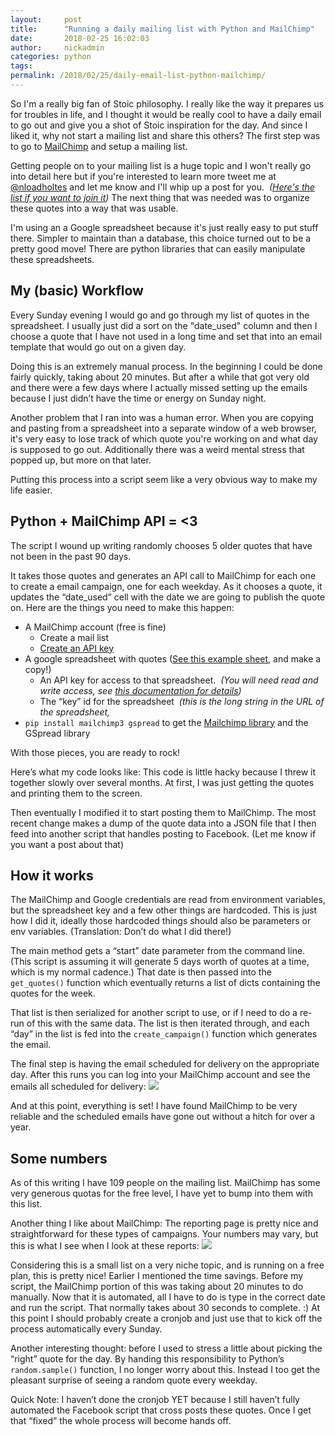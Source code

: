 ```yaml
---
layout:     post
title:      "Running a daily mailing list with Python and MailChimp"
date:       2018-02-25 16:02:03
author:     nickadmin
categories: python
tags:  
permalink: /2018/02/25/daily-email-list-python-mailchimp/
---
```

So I'm a really big fan of Stoic philosophy. I really like the way it prepares us for troubles in life, and I thought it would be really cool to have a daily email to go out and give you a shot of Stoic inspiration for the day. And since I liked it, why not start a mailing list and share this others? The first step was to go to [MailChimp](https://mailchimp.com) and setup a mailing list. 

Getting people on to your mailing list is a huge topic and I won't really go into detail here but if you're interested to learn more tweet me at [@nloadholtes](https://twitter.com/nloadholtes) and let me know and I'll whip up a post for you.  _([Here's the list if you want to join it](https://heroicinspiration.com/daily-stoic-inspiration))_ The next thing that was needed was to organize these quotes into a way that was usable. 

I'm using an a Google spreadsheet because it's just really easy to put stuff there. Simpler to maintain than a database, this choice turned out to be a pretty good move! There are python libraries that can easily manipulate these spreadsheets. 

## My (basic) Workflow

Every Sunday evening I would go and go through my list of quotes in the spreadsheet. I usually just did a sort on the "date_used" column and then I choose a quote that I have not used in a long time and set that into an email template that would go out on a given day. 

Doing this is an extremely manual process. In the beginning I could be done fairly quickly, taking about 20 minutes. But after a while that got very old and there were a few days where I actually missed setting up the emails because I just didn’t have the time or energy on Sunday night. 

Another problem that I ran into was a human error. When you are copying and pasting from a spreadsheet into a separate window of a web browser, it's very easy to lose track of which quote you're working on and what day is supposed to go out. Additionally there was a weird mental stress that popped up, but more on that later. 

Putting this process into a script seem like a very obvious way to make my life easier. 

## Python + MailChimp API = <3

The script I wound up writing randomly chooses 5 older quotes that have not been in the past 90 days. 

It takes those quotes and generates an API call to MailChimp for each one to create a email campaign, one for each weekday. As it chooses a quote, it updates the “date_used” cell with the date we are going to publish the quote on. Here are the things you need to make this happen: 

  * A MailChimp account (free is fine) 
    * Create a mail list
    * [Create an API key](https://kb.mailchimp.com/integrations/api-integrations/about-api-keys#Find-or-Generate-Your-API-Key)
  * A google spreadsheet with quotes ([See this example sheet](https://docs.google.com/spreadsheets/d/126_iTXN0eQQSW9w8tUCcVBgQU9-7XPiRybOKpS5ZUKc/edit?usp=sharing), and make a copy!) 
    * An API key for access to that spreadsheet.  _(You will need read and write access, see [this documentation for details](https://github.com/burnash/gspread))_
    * The “key” id for the spreadsheet  _(this is the long string in the URL of the spreadsheet,_
  * `pip install mailchimp3 gspread` to get the [Mailchimp library](https://pypi.python.org/pypi/mailchimp3) and the GSpread library

With those pieces, you are ready to rock! 

Here’s what my code looks like:  This code is little hacky because I threw it together slowly over several months. At first, I was just getting the quotes and printing them to the screen. 

Then eventually I modified it to start posting them to MailChimp. The most recent change makes a dump of the quote data into a JSON file that I then feed into another script that handles posting to Facebook. (Let me know if you want a post about that) 

## How it works

The MailChimp and Google credentials are read from environment variables, but the spreadsheet key and a few other things are hardcoded. This is just how I did it, ideally those hardcoded things should also be parameters or env variables. (Translation: Don’t do what I did there!) 

The main method gets a “start” date parameter from the command line. (This script is assuming it will generate 5 days worth of quotes at a time, which is my normal cadence.) That date is then passed into the `get_quotes()` function which eventually returns a list of dicts containing the quotes for the week. 

That list is then serialized for another script to use, or if I need to do a re-run of this with the same data. The list is then iterated through, and each “day” in the list is fed into the `create_campaign()` function which generates the email. 

The final step is having the email scheduled for delivery on the appropriate day. After this runs you can log into your MailChimp account and see the emails all scheduled for delivery: [![](https://ironboundsoftware.com/blog-imgs/uploads/2018/02/Screen-Shot-2018-02-25-at-3.06.01-PM-420x365.png)](https://ironboundsoftware.com/blog-imgs/uploads/2018/02/Screen-Shot-2018-02-25-at-3.06.01-PM.png)

And at this point, everything is set! I have found MailChimp to be very reliable and the scheduled emails have gone out without a hitch for over a year. 

## Some numbers

As of this writing I have 109 people on the mailing list. MailChimp has some very generous quotas for the free level, I have yet to bump into them with this list. 

Another thing I like about MailChimp: The reporting page is pretty nice and straightforward for these types of campaigns. Your numbers may vary, but this is what I see when I look at these reports: 
[![](https://ironboundsoftware.com/blog-imgs/uploads/2018/02/Screen-Shot-2018-02-25-at-3.10.07-PM.png)](https://ironboundsoftware.com/blog-imgs/uploads/2018/02/Screen-Shot-2018-02-25-at-3.10.07-PM.png) 

Considering this is a small list on a very niche topic, and is running on a free plan, this is pretty nice! Earlier I mentioned the time savings. Before my script, the MailChimp portion of this was taking about 20 minutes to do manually. Now that it is automated, all I have to do is type in the correct date and run the script. That normally takes about 30 seconds to complete. :) At this point I should probably create a cronjob and just use that to kick off the process automatically every Sunday. 

Another interesting thought: before I used to stress a little about picking the “right” quote for the day. By handing this responsibility to Python’s `random.sample()` function, I no longer worry about this. Instead I too get the pleasant surprise of seeing a random quote every weekday. 

Quick Note: I haven’t done the cronjob YET because I still haven’t fully automated the Facebook script that cross posts these quotes. Once I get that “fixed” the whole process will become hands off.  
<!--stackedit_data:
eyJoaXN0b3J5IjpbLTU4NTUzNDAyOV19
-->